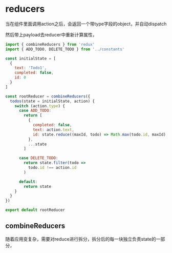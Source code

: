 # reducers

当在组件里面调用action之后，会返回一个带type字段的object，并自动dispatch

然后带上payload去reducer中重新计算属性，

```js
import { combineReducers } from 'redux'
import { ADD_TODO, DELETE_TODO } from '../constants'

const initialState = [
  {
    text: 'Todo1',
    completed: false,
    id: 0
  }
]

const rootReducer = combineReducers({
  todos(state = initialState, action) {
    switch (action.type) {
      case ADD_TODO:
        return [
          {
            completed: false,
            text: action.text,
            id: state.reduce((maxId, todo) => Math.max(todo.id, maxId), -1) + 1,
          },
          ...state
        ]

      case DELETE_TODO:
        return state.filter(todo =>
          todo.id !== action.id
        )

      default:
        return state
    }
  }
})

export default rootReducer
```



## combineReducers
随着应用变复杂，需要对reduce进行拆分，拆分后的每一块独立负责state的一部分，